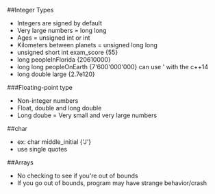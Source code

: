 ##Integer Types

- Integers are signed by default
- Very large numbers = long long  
- Ages = unsigned int or int
- Kilometers between planets = unsigned long long
- unsigned short int exam_score {55} 
- long peopleInFlorida {20610000}
- long long peopleOnEarth {7'600'000'000} can use ' with the c++14
- long double large {2.7e120}

###Floating-point type

- Non-integer numbers 
- Float, double and long double
- Long doube = Very small and very large numbers

##char
- ex: char middle_initial {'J'}
- use single quotes

##Arrays
- No checking to see if you're out of bounds
- If you go out of bounds, program may have strange behavior/crash